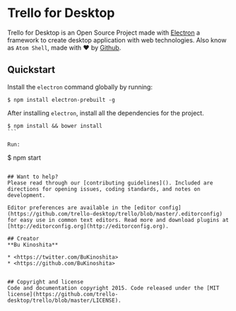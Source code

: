 # Trello for Desktop

Trello for Desktop is an Open Source Project made with [Electron](http://electron.atom.io/) a framework to create desktop application with web technologies. Also know as `Atom Shell`, made with :heart: by [Github](github.com).

## Quickstart
Install the `electron` command globally by running:
```
$ npm install electron-prebuilt -g
```

After installing `electron`, install all the dependencies for the project.
````
$ npm install && bower install
```

Run:
````
$ npm start
```

## Want to help?
Please read through our [contributing guidelines](). Included are directions for opening issues, coding standards, and notes on development.

Editor preferences are available in the [editor config](https://github.com/trello-desktop/trello/blob/master/.editorconfig) for easy use in common text editors. Read more and download plugins at [http://editorconfig.org](http://editorconfig.org).

## Creator
**Bu Kinoshita**

* <https://twitter.com/BuKinoshita>
* <https://github.com/BuKinoshita>


## Copyright and license
Code and documentation copyright 2015. Code released under the [MIT license](https://github.com/trello-desktop/trello/blob/master/LICENSE).

